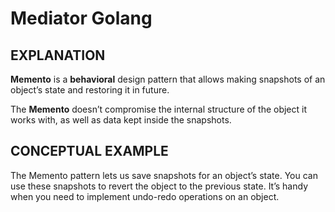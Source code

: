 # Mediator Golang

## EXPLANATION
**Memento** is a **behavioral** design pattern that allows making snapshots of an object’s state and restoring it in future.

The **Memento** doesn’t compromise the internal structure of the object it works with, as well as data kept inside the snapshots.


## CONCEPTUAL EXAMPLE
The Memento pattern lets us save snapshots for an object’s state. You can use these snapshots to revert the object to the previous state. It’s handy when you need to implement undo-redo operations on an object.